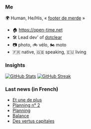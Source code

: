 ### Me

🌍 Human, He/His, « [footer de merde](https://open-time.net/post/2013/07/17/La-veritable-histoire-du-Footer-de-merde-) » 
* 🏠 https://open-time.net 
* 🛠️ Lead dev' of [dotclear](https://git.dotclear.org/dev/dotclear)
* 📷 photo, 🚲 vélo, 🏍️ moto 
* 🇫🇷 native, 🇬🇧 speaking, 🇪🇺 living

### Insights

[![GitHub Stats](https://github-readme-stats-sigma-five.vercel.app/api?username=franck-paul)](https://github.com/franck-paul)
[![GitHub Streak](https://github-readme-streak-stats.herokuapp.com?user=franck-paul)](https://git.io/streak-stats)

### Last news (in French)

<!-- BLOG-POST-LIST:START -->
- [Et une de plus](https://open-time.net/post/2023/08/23/Et-une-de-plus)
- [Planning n° 2](https://open-time.net/post/2023/08/22/Planning-n-2)
- [Planning](https://open-time.net/post/2023/08/21/Planning)
- [Balance](https://open-time.net/post/2023/08/20/Balance)
- [Des vertus capitales](https://open-time.net/post/2023/08/19/Des-vertus-capitales)
<!-- BLOG-POST-LIST:END -->
